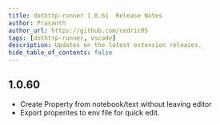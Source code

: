 ```yaml
---
title: dothttp-runner 1.0.61  Release Notes
author: Prasanth
author_url: https://github.com/cedric05
tags: [dothttp-runner, vscode]
description: Updates on the latest extension releases.
hide_table_of_contents: false
---
```


## 1.0.60
- Create Property from notebook/text without leaving editor
- Export properites to env file for quick edit.